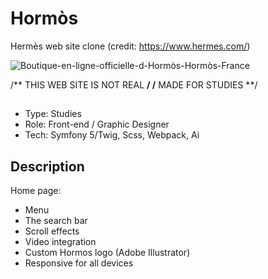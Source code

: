 # Hormòs
Hermès web site clone (credit: https://www.hermes.com/)

![Boutique-en-ligne-officielle-d-Hormòs-Hormòs-France](https://user-images.githubusercontent.com/79086040/209865404-bcd8bae2-9ecb-441d-a757-a8519f1312ec.png)

/** THIS WEB SITE IS NOT REAL **/ 
/** MADE FOR STUDIES **/
## 
- Type: Studies
- Role: Front-end / Graphic Designer
- Tech: Symfony 5/Twig, Scss, Webpack, Ai

## Description
Home page:

- Menu 
- The search bar
- Scroll effects
- Video integration
- Custom Hormos logo (Adobe Illustrator)
- Responsive for all devices
##


